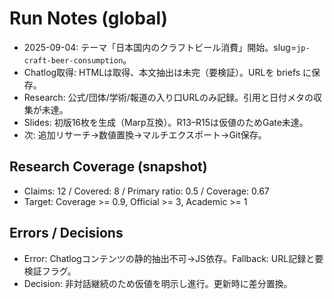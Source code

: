 # Run Notes (global)

- 2025-09-04: テーマ「日本国内のクラフトビール消費」開始。slug=`jp-craft-beer-consumption`。
- Chatlog取得: HTMLは取得、本文抽出は未完（要検証）。URLを briefs に保存。
- Research: 公式/団体/学術/報道の入り口URLのみ記録。引用と日付メタの収集が未達。
- Slides: 初版16枚を生成（Marp互換）。R13–R15は仮値のためGate未達。
- 次: 追加リサーチ→数値置換→マルチエクスポート→Git保存。

## Research Coverage (snapshot)
- Claims: 12 / Covered: 8 / Primary ratio: 0.5 / Coverage: 0.67
- Target: Coverage >= 0.9, Official >= 3, Academic >= 1

## Errors / Decisions
- Error: Chatlogコンテンツの静的抽出不可→JS依存。Fallback: URL記録と要検証フラグ。
- Decision: 非対話継続のため仮値を明示し進行。更新時に差分置換。

